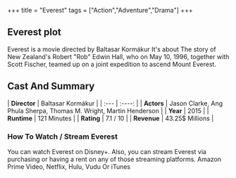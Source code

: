 +++
title = "Everest"
tags = ["Action","Adventure","Drama"]
+++
## Everest plot
Everest is a movie directed by Baltasar Kormákur It's about The story of New Zealand's Robert "Rob" Edwin Hall, who on May 10, 1996, together with Scott Fischer, teamed up on a joint expedition to ascend Mount Everest.
## Cast And Summary
| **Director**      | Baltasar Kormákur |
    | :---        |    :----:   |
    |  **Actors** | Jason Clarke, Ang Phula Sherpa, Thomas M. Wright, Martin Henderson |
    | **Year**   | 2015    |
    |  **Runtime** | 121 Minutes |
    |  **Rating** | 7.1 / 10 | 
    |  **Revenue** | 43.25$ Millions |
### How To Watch / Stream Everest
You can watch Everest on Disney+.
Also, you can stream Everest via purchasing or having a rent on any of those streaming platforms.
Amazon Prime Video, Netflix, Hulu, Vudu Or iTunes